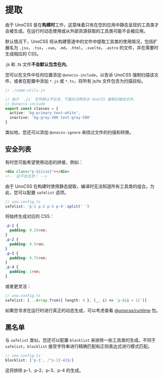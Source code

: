 # 提取

由于 UnoCSS 是在**构建时**工作，这意味着只有在您的应用中静态呈现的工具类才会被生成。在运行时动态使用或从外部资源获取的工具类可能不会被应用。

默认情况下，UnoCSS 将从构建管道中的文件中提取工具类的使用情况，包括扩展名为 `.jsx`，`.tsx`，`.vue`，`.md`，`.html`，`.svelte`，`.astro` 的文件，并在需要时生成相应的 CSS。

.js 和 .ts 文件**不会默认包含在内**。

您可以在文件中任何位置添加 `@unocss-include`，以告诉 UnoCSS 强制扫描该文件，或者在配置中添加 `*.js` 或 `*.ts`，将所有 js/ts 文件包含为扫描目标。

```ts
// ./some-utils.js

// 由于 `.js` 文件默认不包含，下面的注释告诉 UnoCSS 强制扫描该文件。
// @unocss-include
export const classes = {
  active: 'bg-primary text-white',
  inactive: 'bg-gray-200 text-gray-500'
}
```

类似地，您还可以添加 `@unocss-ignore` 来绕过文件的扫描和转换。

## 安全列表

有时您可能希望使用动态的拼接，例如：

```html
<div class="p-${size}"></div>
<!-- 这不会生效！ -->
```

由于 UnoCSS 在构建时使用静态提取，编译时无法知道所有工具类的组合。为此，您可以配置 `safelist` 选项。

```ts
// uno.config.ts
safelist: 'p-1 p-2 p-3 p-4'.split(' ')
```

将始终生成对应的 CSS：

```css
.p-1 {
  padding: 0.25rem;
}
.p-2 {
  padding: 0.5rem;
}
.p-3 {
  padding: 0.75rem;
}
.p-4 {
  padding: 1rem;
}
```

或者更灵活：

```ts
// uno.config.ts
safelist: [...Array.from({ length: 4 }, (_, i) => `p-${i + 1}`)]
```

如果您寻求在运行时进行真正的动态生成，可以考虑查看 [@unocss/runtime](https://github.com/unocss/unocss/tree/main/packages/runtime) 包。

## 黑名单

与 `safelist` 类似，您还可以配置 `blocklist` 来排除一些工具类的生成。不同于 `safelist`，`blocklist` 接受字符串进行精确匹配和正则表达式进行模式匹配。

```ts
// uno.config.ts
blocklist: ['p-1', /^p-[2-4]$/]
```

这将排除 p-1、p-2、p-3、p-4 的生成。
